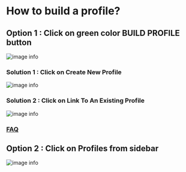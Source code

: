 # How to build a profile?

## Option 1 : Click on green color BUILD PROFILE button

![image info](../static/img/profiles/step1.png)

### Solution 1 : Click on Create New Profile

![image info](../static/img/profiles/step2.png)

### Solution 2 : Click on Link To An Existing Profile

![image info](../static/img/profiles/step3.png)
### [FAQ](/faqs/Chat/q5)

## Option 2 : Click on Profiles from sidebar

![image info](../static/img/profiles/step32.png)

